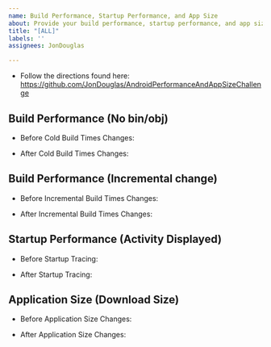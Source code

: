 ```yaml
---
name: Build Performance, Startup Performance, and App Size
about: Provide your build performance, startup performance, and app size for swag!
title: "[ALL]"
labels: ''
assignees: JonDouglas

---
```


- Follow the directions found here: https://github.com/JonDouglas/AndroidPerformanceAndAppSizeChallenge

## Build Performance (No bin/obj)

- Before Cold Build Times Changes:

- After Cold Build Times Changes:

## Build Performance (Incremental change)

- Before Incremental Build Times Changes:

- After Incremental Build Times Changes:

## Startup Performance (Activity Displayed)

- Before Startup Tracing:

- After Startup Tracing:

## Application Size (Download Size)

- Before Application Size Changes:

- After Application Size Changes:
